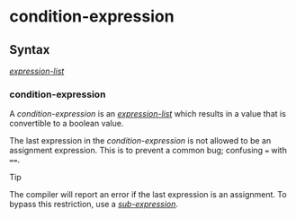 # condition-expression

## Syntax

[_expression-list_](expression_list.md)

### condition-expression
A _condition-expression_ is an [_expression-list_](expression_list.md) which
results in a value that is convertible to a boolean value.

The last expression in the _condition-expression_ is not allowed to be an
assignment expression. This is to prevent a common bug; confusing `=` with `==`.

> [!TIP]
> The compiler will report an error if the last expression is an
> assignment. To bypass this restriction, use a
> [_sub-expression_](sub_expression.md).

